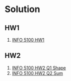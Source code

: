 # Solution

## HW1
1. [INFO 5100 HW1](https://github.com/RuoxinWang/Solution/tree/main/RuoxinWang_INFO_5100_HW1)

## HW2
1. [INFO 5100 HW2 Q1 Shape](https://github.com/RuoxinWang/Solution/tree/main/Shape)
2. [INFO 5100 HW2 Q2 Sum](https://github.com/RuoxinWang/Solution/tree/main/Sum)
